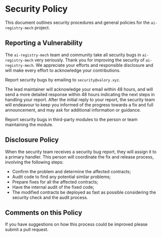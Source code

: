 # Security Policy
This document outlines security procedures and general policies for the `ai-registry-mech` project.

## Reporting a Vulnerability
The `ai-registry-mech` team and community take all security bugs in `ai-registry-mech` very seriously.
Thank you for improving the security of `ai-registry-mech`. We appreciate your efforts and responsible disclosure and will make
every effort to acknowledge your contributions.

Report security bugs by emailing to `security@valory.xyz`.

The lead maintainer will acknowledge your email within 48 hours, and will send a more detailed response within 48 hours
indicating the next steps in handling your report. After the initial reply to your report, the security team will endeavour
to keep you informed of the progress towards a fix and full announcement, and may ask for additional information or guidance.

Report security bugs in third-party modules to the person or team maintaining the module.

## Disclosure Policy
When the security team receives a security bug report, they will assign it to a primary handler.
This person will coordinate the fix and release process, involving the following steps:
- Confirm the problem and determine the affected contracts;
- Audit code to find any potential similar problems;
- Prepare fixes for all the affected contracts;
- Have the internal audit of the fixed code;
- The modified contracts be deployed as fast as possible considering the security check and the audit process.

## Comments on this Policy
If you have suggestions on how this process could be improved please submit a pull request.